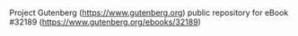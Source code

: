 Project Gutenberg (https://www.gutenberg.org) public repository for eBook #32189 (https://www.gutenberg.org/ebooks/32189)
